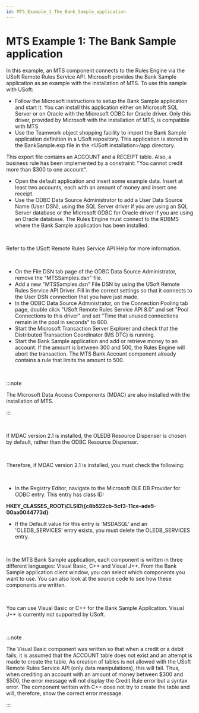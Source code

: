 ```yaml
---
id: MTS_Example_1_The_Bank_Sample_application
---
```


# MTS Example 1: The Bank Sample application

In this example, an MTS component connects to the Rules Engine via the USoft Remote Rules Service API. Microsoft provides the Bank Sample application as an example with the installation of MTS. To use this sample with USoft:

- Follow the Microsoft instructions to setup the Bank Sample application and start it. You can install this application either on Microsoft SQL Server or on Oracle with the Microsoft ODBC for Oracle driver. Only this driver, provided by Microsoft with the installation of MTS, is compatible with MTS.
- Use the Teamwork object shopping facility to import the Bank Sample application definition in a USoft repository. This application is stored in the BankSample.exp file in the \<USoft installation>/app directory.

This export file contains an ACCOUNT and a RECEIPT table. Also, a business rule has been implemented by a constraint: "You cannot credit more than $300 to one account".

- Open the default application and insert some example data. Insert at least two accounts, each with an amount of money and insert one receipt.
- Use the ODBC Data Source Administrator to add a User Data Source Name (User DSN), using the SQL Server driver if you are using an SQL Server database or the Microsoft ODBC for Oracle driver if you are using an Oracle database. The Rules Engine must connect to the RDBMS where the Bank Sample application has been installed.

 

Refer to the USoft Remote Rules Service API Help for more information.

 

- On the File DSN tab page of the ODBC Data Source Administrator, remove the "MTSSamples.dsn" file.
- Add a new "MTSSamples.dsn" File DSN by using the USoft Remote Rules Service API Driver. Fill in the correct settings so that it connects to the User DSN connection that you have just made.
- In the ODBC Data Source Administrator, on the Connection Pooling tab page, double click "USoft Remote Rules Service API 8.0" and set "Pool Connections to this driver" and set "Time that unused connections remain in the pool in seconds" to 600.
- Start the Microsoft Transaction Server Explorer and check that the Distributed Transaction Coordinator (MS DTC) is running.
- Start the Bank Sample application and add or retrieve money to an account. If the amount is between 300 and 500, the Rules Engine will abort the transaction. The MTS Bank.Account component already contains a rule that limits the amount to 500.

 


:::note

The Microsoft Data Access Components (MDAC) are also installed with the installation of MTS.

:::

 

If MDAC version 2.1 is installed, the OLEDB Resource Dispenser is chosen by default, rather than the ODBC Resource Dispenser.

 

Therefore, if MDAC version 2.1 is installed, you must check the following:

 

- In the Registry Editor, navigate to the Microsoft OLE DB Provider for ODBC entry. This entry has class ID:

**HKEY_CLASSES_ROOT\\CLSID\\{c8b522cb-5cf3-11ce-ade5-00aa0044773d}**

- If the Default value for this entry is 'MSDASQL' and an 'OLEDB_SERVICES' entry exists, you must delete the OLEDB_SERVICES entry.

 

In the MTS Bank Sample application, each component is written in three different languages: Visual Basic, C++ and Visual J++. From the Bank Sample application client window, you can select which components you want to use. You can also look at the source code to see how these components are written.

 

You can use Visual Basic or C++ for the Bank Sample Application. Visual J++ is currently not supported by USoft.

 


:::note

The Visual Basic component was written so that when a credit or a debit fails, it is assumed that the ACCOUNT table does not exist and an attempt is made to create the table. As creation of tables is not allowed with the USoft Remote Rules Service API (only data manipulations), this will fail. Thus, when crediting an account with an amount of money between $300 and $500, the error message will not display the Credit Rule error but a syntax error. The component written with C++ does not try to create the table and will, therefore, show the correct error message.

:::
